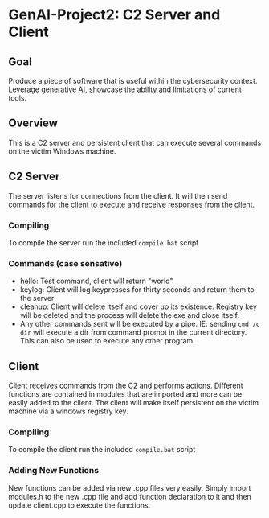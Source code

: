 # GenAI-Project2: C2 Server and Client
## Goal
Produce a piece of software that is useful within the cybersecurity context. Leverage generative AI, showcase the ability and limitations of current tools.

## Overview 
This is a C2 server and persistent client that can execute several commands on the victim Windows machine.

## C2 Server
The server listens for connections from the client. It will then send commands for the client to execute and receive responses from the client. 

### Compiling
To compile the server run the included `compile.bat` script

### Commands (case sensative)
- hello: Test command, client will return "world"
- keylog: Client will log keypresses for thirty seconds and return them to the server
- cleanup: Client will delete itself and cover up its existence. Registry key will be deleted and the process will delete the exe and close itself.
- Any other commands sent will be executed by a pipe. IE: sending `cmd /c dir` will execute a dir from command prompt in the current directory. This can also be used to execute any other program. 

## Client
Client receives commands from the C2 and performs actions. Different functions are contained in modules that are imported and more can be easily added to the client. The client will make itself persistent on the 
victim machine via a windows registry key.

### Compiling
To compile the client run the included `compile.bat` script

### Adding New Functions
New functions can be added via new .cpp files very easily. Simply import modules.h to the new .cpp file and add function declaration to it and then update client.cpp
to execute the functions.
